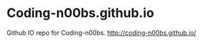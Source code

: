Coding-n00bs.github.io
======================

Github IO repo for Coding-n00bs.
http://coding-n00bs.github.io/
